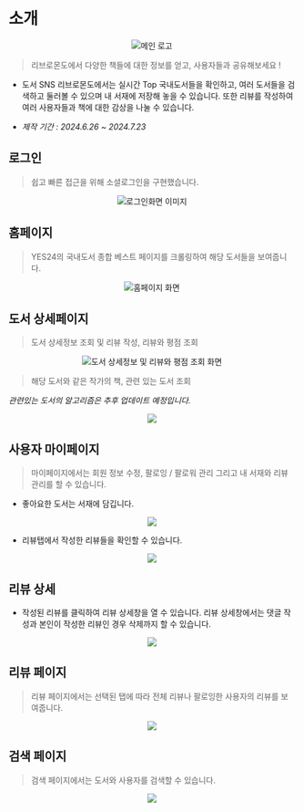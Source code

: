 # 소개

<p align='center'>
 <img src='https://github.com/user-attachments/assets/d53b87de-a00e-416f-952a-1668cdef0c5a' alt='메인 로고'>
</p>

> 리브로몬도에서 다양한 책들에 대한 정보를 얻고, 사용자들과 공유해보세요 !

- 도서 SNS 리브로몬도에서는 실시간 Top 국내도서들을 확인하고, 여러 도서들을 검색하고 둘러볼 수 있으며 내 서재에 저장해 놓을 수 있습니다. 또한 리뷰를 작성하여 여러 사용자들과 책에 대한 감상을 나눌 수 있습니다.

- _제작 기간 : 2024.6.26 ~ 2024.7.23_

## 로그인

> 쉽고 빠른 접근을 위해 소셜로그인을 구현했습니다.

<p align='center'>
 <img src='https://github.com/user-attachments/assets/35569714-6be6-48b3-b4cd-1f88814f7d49' alt='로그인화면 이미지'>
</p>

## 홈페이지

> YES24의 국내도서 종합 베스트 페이지를 크롤링하여 해당 도서들을 보여줍니다.

<p align='center'>
 <img src='https://github.com/user-attachments/assets/194821f5-0f81-44ce-a689-4e9fe74b37ce' alt='홈페이지 화면'>
</p>

## 도서 상세페이지

> 도서 상세정보 조회 및 리뷰 작성, 리뷰와 평점 조회

<p align='center'>
 <img src='https://github.com/user-attachments/assets/72a2848e-f359-4ed0-8b1d-3f5f6d1bda22' alt='도서 상세정보 및 리뷰와 평점 조회 화면'>
</p>

> 해당 도서와 같은 작가의 책, 관련 있는 도서 조회

_관련있는 도서의 알고리즘은 추후 업데이트 예정입니다._

<p align='center'>
 <img src='https://github.com/user-attachments/assets/bd71192f-7b33-4f38-a0ec-dc3304d0972b'>
</p>

## 사용자 마이페이지

> 마이페이지에서는 회원 정보 수정, 팔로잉 / 팔로워 관리 그리고 내 서재와 리뷰 관리를 할 수 있습니다.

- 좋아요한 도서는 서재에 담깁니다.
<p align='center'>
 <img src='https://github.com/user-attachments/assets/c8c614e3-d97c-4528-8424-4beed4c616ba'>
</p>

- 리뷰탭에서 작성한 리뷰들을 확인할 수 있습니다.
<p align='center'>
 <img src='https://github.com/user-attachments/assets/2e496c33-d83e-4fb6-ac73-ff70e843ca5c'>
</p>

## 리뷰 상세

- 작성된 리뷰를 클릭하여 리뷰 상세창을 열 수 있습니다.
  리뷰 상세창에서는 댓글 작성과 본인이 작성한 리뷰인 경우 삭제까지 할 수 있습니다.

<p align='center'>
 <img src='https://github.com/user-attachments/assets/8cabbac3-5808-4690-9b3a-b35f9ca9f757'>
</p>

## 리뷰 페이지

> 리뷰 페이지에서는 선택된 탭에 따라 전체 리뷰나 팔로잉한 사용자의 리뷰를 보여줍니다.

<p align='center'>
 <img src='https://github.com/user-attachments/assets/1b080d32-a732-4bcc-b183-5942bd248911'>
</p>

## 검색 페이지

> 검색 페이지에서는 도서와 사용자를 검색할 수 있습니다.

<p align='center'>
 <img src='https://github.com/user-attachments/assets/3e4f3858-9d13-47ae-86fd-45963584e5da'>
</p>

